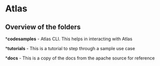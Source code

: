 # Atlas

## Overview of the folders

*<strong>codesamples</strong> - Atlas CLI. This helps in interacting with Atlas

*<strong>tutorials</strong> - This is a tutorial to step through a sample use case

*<strong>docs</strong> - This is a copy of the docs from the apache source for reference

